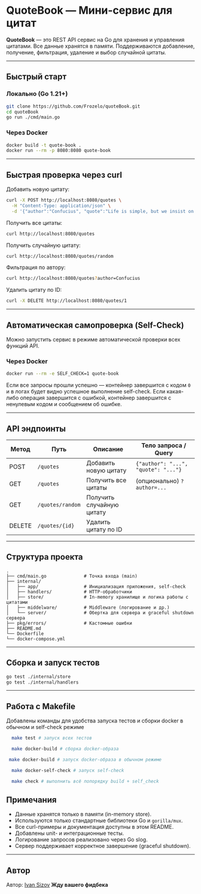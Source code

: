 # QuoteBook — Мини-сервис для цитат

**QuoteBook** — это REST API сервис на Go для хранения и управления цитатами. Все данные хранятся в памяти. Поддерживаются добавление, получение, фильтрация, удаление и выбор случайной цитаты.

---

## Быстрый старт

### Локально (Go 1.21+)

```sh
git clone https://github.com/Frozelo/quoteBook.git
cd quoteBook
go run ./cmd/main.go
```

### Через Docker

```sh
docker build -t quote-book .
docker run --rm -p 8080:8080 quote-book
```

---

## Быстрая проверка через curl

Добавить новую цитату:

```sh
curl -X POST http://localhost:8080/quotes \
  -H "Content-Type: application/json" \
  -d '{"author":"Confucius", "quote":"Life is simple, but we insist on making it complicated."}'
```

Получить все цитаты:

```sh
curl http://localhost:8080/quotes
```

Получить случайную цитату:

```sh
curl http://localhost:8080/quotes/random
```

Фильтрация по автору:

```sh
curl http://localhost:8080/quotes?author=Confucius
```

Удалить цитату по ID:

```sh
curl -X DELETE http://localhost:8080/quotes/1
```

---

## Автоматическая самопроверка (Self-Check)

Можно запустить сервис в режиме автоматической проверки всех функций API.

### Через Docker

```sh
docker run --rm -e SELF_CHECK=1 quote-book
```

Если все запросы прошли успешно — контейнер завершится с кодом `0` и в логах будет видно успешное выполнение self-check.
Если какая-либо операция завершится с ошибкой, контейнер завершится с ненулевым кодом и сообщением об ошибке.

---

## API эндпоинты

| Метод  | Путь             | Описание                  | Тело запроса / Query                |
| ------ | ---------------- | ------------------------- | ----------------------------------- |
| POST   | `/quotes`        | Добавить новую цитату     | `{"author": "...", "quote": "..."}` |
| GET    | `/quotes`        | Получить все цитаты       | (опционально) `?author=...`         |
| GET    | `/quotes/random` | Получить случайную цитату |                                     |
| DELETE | `/quotes/{id}`   | Удалить цитату по ID      |                                     |

---

## Структура проекта

```
.
├── cmd/main.go              # Точка входа (main)
├── internal/
│   ├── app/                 # Инициализация приложения, self-check
│   ├── handlers/            # HTTP-обработчики
│   ├── store/               # In-memory хранилище и логика работы с цитатами
│   ├── middelware/          # Middleware (логирование и др.)
│   └── server/              # Обертка для cервера и graceful shutdown сервера
├── pkg/errors/              # Кастомные ошибки
├── README.md
└── Dockerfile
└── docker-compose.yml
```

---

## Сборка и запуск тестов

```sh
go test ./internal/store
go test ./internal/handlers
```

---

## Работа с Makefile

Добавлены команды для удобства запуска тестов и cборки docker в обычном и self-check режиме

```sh
  make test # запуск всех тестов
```

```sh
  make docker-build # сборка docker-образа
```
  
 ```sh 
  make docker-build # запуск docker-образа в обычном режиме
 ```

```sh 
  make docker-self-check # запуск self-check
```

```sh
  make check # выполнить всё попорядку build + self_check
```


## Примечания

* Данные хранятся только в памяти (in-memory store).
* Используются только стандартные библиотеки Go и `gorilla/mux`.
* Все curl-примеры и документация доступны в этом README.
* Добавлены unit- и интеграционные тесты.
* Логирование запросов реализовано через Go slog.
* Сервер поддерживает корректное завершение (graceful shutdown).

---

## Автор

Автор: [Ivan Sizov](https://t.me/just_kilmz)
**Жду вашего фидбека**
